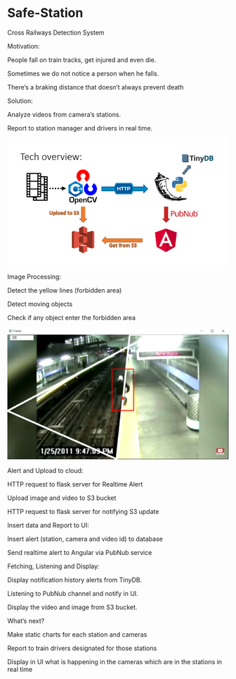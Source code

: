 # Safe-Station
Cross Railways Detection System

Motivation:

People fall on train tracks, get injured and even die.

Sometimes we do not notice a person when he falls.

There’s a braking distance that doesn’t always prevent death


Solution:

Analyze videos from camera’s stations.

Report to station manager and drivers in real time.

![alt text](https://github.com/YB5/Safe-Station/blob/main/tech%20overview.png)

Image Processing:

Detect the yellow lines (forbidden area)

Detect moving objects

Check if any object enter the forbidden area

![alt text](https://github.com/YB5/Safe-Station/blob/main/cross.png)


Alert and Upload to cloud:

HTTP request to flask server for Realtime Alert

Upload image and video to S3 bucket

HTTP request to flask server for notifying S3 update



Insert data and Report to UI:

Insert alert (station, camera and video id) to database

Send realtime alert to Angular via PubNub service





Fetching, Listening and Display:

Display notification history alerts from TinyDB.

Listening to PubNub channel and notify in UI.

Display the video and image from S3 bucket.



What’s next?

Make static charts for each station and cameras

Report to train drivers designated for those stations

Display in UI what is happening in the cameras which are in the stations in real time

